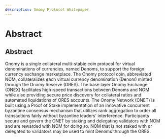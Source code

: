 ```yaml
---
description: Onomy Protocol Whitepaper
---
```


# Abstract

## Abstract

Onomy is a single collateral multi-stable coin protocol for virtual denominations of currencies, named Denoms, to support the foreign currency exchange marketplace. The Onomy protocol coin, abbreviated NOM, collateralizes each virtual currency denomination \(Denom\) minted through the Onomy Reserve \(ORES\). The base layer Onomy Exchange \(ONEX\) facilitates high-speed transactions between Denoms and NOM while also providing secure price discovery for collateral ratios and automated liquidations of ORES accounts. The Onomy Network \(ONET\) is built using a Proof of Stake implementation of an innovative concurrent byzantine consensus mechanism that utilizes rank aggregation to order all transactions fairly without byzantine leaders' interference. Participants secure and govern the ONET by staking and delegating validators with NOM and are rewarded with NOM for doing so. NOM that is not staked with or delegated to validators may be used to mint Denoms through the ORES.



